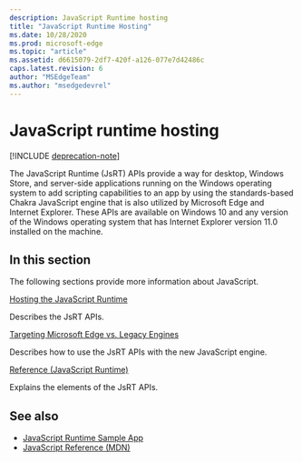 ```yaml
---
description: JavaScript Runtime hosting
title: "JavaScript Runtime Hosting"
ms.date: 10/28/2020
ms.prod: microsoft-edge
ms.topic: "article"
ms.assetid: d6615079-2df7-420f-a126-077e7d42486c
caps.latest.revision: 6
author: "MSEdgeTeam"
ms.author: "msedgedevrel"
---  
```

# JavaScript runtime hosting  

[!INCLUDE [deprecation-note](./includes/deprecation-note.md)]  

The JavaScript Runtime (JsRT) APIs provide a way for desktop, Windows Store, and server-side applications running on the Windows operating system to add scripting capabilities to an app by using the standards-based Chakra JavaScript engine that is also utilized by Microsoft Edge and Internet Explorer.  These APIs are available on Windows 10 and any version of the Windows operating system that has Internet Explorer version 11.0 installed on the machine.  

## In this section  

The following sections provide more information about JavaScript.  

[Hosting the JavaScript Runtime](./chakra-hosting/hosting-the-javascript-runtime.md)  

Describes the JsRT APIs.  

[Targeting Microsoft Edge vs. Legacy Engines](./chakra-hosting/targeting-edge-vs-legacy-engines-in-jsrt-apis.md)  

Describes how to use the JsRT APIs with the new JavaScript engine.  

[Reference (JavaScript Runtime)](./chakra-hosting/reference-javascript-runtime.md)  

Explains the elements of the JsRT APIs.  

## See also  

*   [JavaScript Runtime Sample App](/samples/browse/index)  
*   [JavaScript Reference (MDN)](https://developer.mozilla.org/docs/Web/JavaScript/Reference)  
